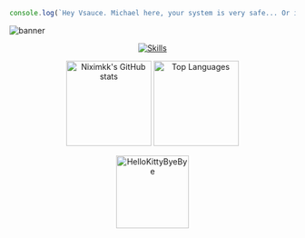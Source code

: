 ```js
console.log(`Hey Vsauce. Michael here, your system is very safe... Or is it?`);
```
![banner](https://github.com/Niximkk/Niximkk/assets/85513545/f341d119-f288-4f73-a499-63ec67826a73)

<p align="center">
  <a href="https://skillicons.dev">
    <img src="https://skillicons.dev/icons?i=git,github,arduino,c,cpp,nodejs,express,electron,npm,py,zig,lua,flutter,dart,html,css,js,vscode,cloudflare,sqlite,docker" alt="Skills" />
  </a>
</p>

<p align="center">
  <img height="150" src="https://github-readme-stats.vercel.app/api?username=niximkk&theme=dracula&show_icons=true&include_all_commits=true" alt="Niximkk's GitHub stats" />
  <img height="150" src="https://github-readme-stats.vercel.app/api/top-langs/?username=niximkk&theme=dracula&layout=compact" alt="Top Languages" />
</p>

<p align="center">
  <a href="https://emoji.gg/emoji/5349-hellokittybyebye">
    <img src="https://cdn3.emoji.gg/emojis/5349-hellokittybyebye.png" width="128px" height="128px" alt="HelloKittyByeBye">
  </a>
</p>
